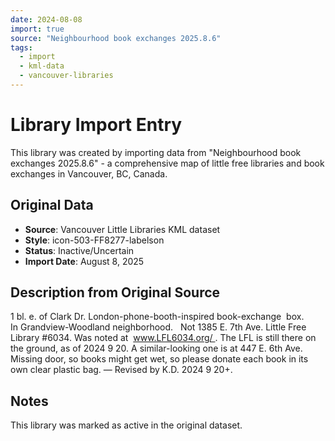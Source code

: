 ```yaml
---
date: 2024-08-08
import: true
source: "Neighbourhood book exchanges 2025.8.6"
tags:
  - import
  - kml-data
  - vancouver-libraries
---
```


# Library Import Entry

This library was created by importing data from "Neighbourhood book exchanges 2025.8.6" - a comprehensive map of little free libraries and book exchanges in Vancouver, BC, Canada.

## Original Data

- **Source**: Vancouver Little Libraries KML dataset
- **Style**: icon-503-FF8277-labelson
- **Status**: Inactive/Uncertain
- **Import Date**: August 8, 2025

## Description from Original Source

1 bl. e. of Clark Dr.
London-phone-booth-inspired 
book-exchange  box.
In Grandview-Woodland neighborhood.   
Not 1385 E. 7th Ave.
Little Free Library #6034.
Was noted at  www.LFL6034.org/ .
The LFL is still there on the ground, as of 2024 9 20.
A similar-looking one is at 447 E. 6th Ave.
Missing door, so books might get wet, so please donate each book in its own clear plastic bag.
— Revised by K.D. 2024 9 20+.



## Notes

This library was marked as active in the original dataset.
